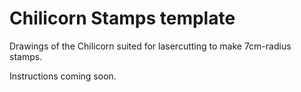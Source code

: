 # Chilicorn Stamps template

Drawings of the Chilicorn suited for lasercutting to make 7cm-radius stamps.

Instructions coming soon.
